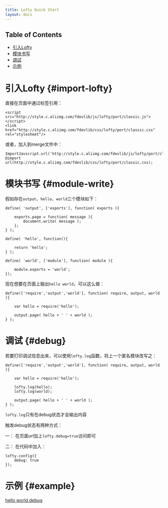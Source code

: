 ```yaml
---
title: Lofty Quick Start
layout: docs
---
```


## Table of Contents

* [引入Lofty](#import-lofty)
* [模块书写](#module-write)
* [调试](#debug)
* [示例](#example)

# 引入Lofty {#import-lofty}

直接在页面中通过标签引用：

    <script src="http://style.c.aliimg.com/fdevlib/js/lofty/port/classic.js"></script>
    <link href="http://style.c.aliimg.com/fdevlib/css/lofty/port/classic.css" rel="stylesheet"/>
    
或者，加入到merge文件中：

    ImportJavscript.url('http://style.c.aliimg.com/fdevlib/js/lofty/port/classic.js');
    @import url(http://style.c.aliimg.com/fdevlib/css/lofty/port/classic.css);

# 模块书写 {#module-write}

假如存在`output`、`hello`、`world`三个模块如下：

    define( 'output', ['exports'], function( exports ){
        
        exports.page = function( message ){
            document.write( message );
        };
    } );

    define( 'hello', function(){
        
        return 'hello';
    } );

    define( 'world', ['module'], function( module ){
        
        module.exports = 'world';
    });

现在想要在页面上输出`hello world`，可以这么做：

    define(['require','output','world'], function( require, output, world ){
        
        var hello = require('hello');
        
        output.page( hello + ' ' + world );
    } );

# 调试 {#debug}

若要打印调试信息出来，可以使用`lofty.log`函数，将上一个匿名模块改写之：

    define(['require','output','world'], function( require, output, world ){
        
        var hello = require('hello');
        
        lofty.log(hello);
        lofty.log(world);
        
        output.page( hello + ' ' + world );
    } );

`lofty.log`只有在debug状态才会输出内容

触发debug状态有两种方式：

一： 在页面url加上`lofty.debug=true`访问即可

二： 在代码中加入：

    lofty.config({
        debug: true
    });
    
# 示例 {#example}

[hello world debug](/examples/hello-world/runner.html?lofty.debug=true)
